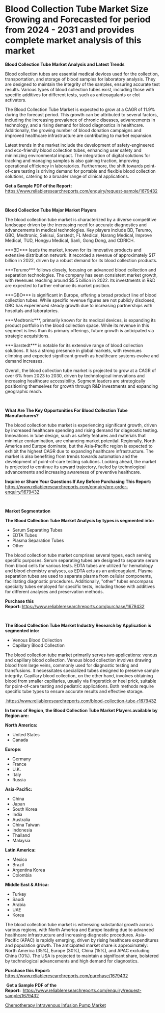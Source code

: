 <p><h1>Blood Collection Tube Market Size Growing and Forecasted for period from 2024 - 2031 and provides complete market analysis of this market</h1></p><p><strong>Blood Collection Tube Market Analysis and Latest Trends</strong></p>
<p><p>Blood collection tubes are essential medical devices used for the collection, transportation, and storage of blood samples for laboratory analysis. They are designed to maintain the integrity of the samples, ensuring accurate test results. Various types of blood collection tubes exist, including those with specific additives for different tests, such as anticoagulants or clot activators.</p><p>The Blood Collection Tube Market is expected to grow at a CAGR of 11.9% during the forecast period. This growth can be attributed to several factors, including the increasing prevalence of chronic diseases, advancements in technology, and a rising demand for blood diagnostics in healthcare. Additionally, the growing number of blood donation campaigns and improved healthcare infrastructure are contributing to market expansion.</p><p>Latest trends in the market include the development of safety-engineered and eco-friendly blood collection tubes, enhancing user safety and minimizing environmental impact. The integration of digital solutions for tracking and managing samples is also gaining traction, improving operational efficiency in laboratories. Furthermore, the shift towards point-of-care testing is driving demand for portable and flexible blood collection solutions, catering to a broader range of clinical applications.</p></p>
<p><strong>Get a Sample PDF of the Report:&nbsp;</strong> <a href="https://www.reliableresearchreports.com/enquiry/request-sample/1679432?utm_campaign=32&utm_medium=2&utm_source=Github&utm_content=ia&utm_term=28122024&utm_id=blood-collection-tube">https://www.reliableresearchreports.com/enquiry/request-sample/1679432</a></p>
<p>&nbsp;</p>
<p><strong>Blood Collection Tube Major Market Players</strong></p>
<p><p>The blood collection tube market is characterized by a diverse competitive landscape driven by the increasing need for accurate diagnostics and advancements in medical technologies. Key players include BD, Terumo, GBO, Medtronic, Sekisui, Sarstedt, FL Medical, Narang Medical, Improve Medical, TUD, Hongyu Medical, Sanli, Gong Dong, and CDRICH.</p><p>***BD*** leads the market, known for its innovative products and extensive distribution network. It recorded a revenue of approximately $17 billion in 2022, driven by a robust demand for its blood collection products.</p><p>***Terumo*** follows closely, focusing on advanced blood collection and separation technologies. The company has seen consistent market growth, with revenues reaching around $5.5 billion in 2022. Its investments in R&D are expected to further enhance its market position.</p><p>***GBO*** is significant in Europe, offering a broad product line of blood collection tubes. While specific revenue figures are not publicly disclosed, GBO has experienced steady growth due to increasing partnerships with hospitals and laboratories.</p><p>***Medtronic***, primarily known for its medical devices, is expanding its product portfolio in the blood collection space. While its revenue in this segment is less than its primary offerings, future growth is anticipated via strategic acquisitions.</p><p>***Sarstedt*** is notable for its extensive range of blood collection solutions. It has a strong presence in global markets, with revenues climbing and expected significant growth as healthcare systems evolve and demand increases.</p><p>Overall, the blood collection tube market is projected to grow at a CAGR of over 6% from 2023 to 2030, driven by technological innovations and increasing healthcare accessibility. Segment leaders are strategically positioning themselves for growth through R&D investments and expanding geographic reach.</p></p>
<p>&nbsp;</p>
<p><strong>What Are The Key Opportunities For Blood Collection Tube Manufacturers?</strong></p>
<p><p>The blood collection tube market is experiencing significant growth, driven by increased healthcare spending and rising demand for diagnostic testing. Innovations in tube design, such as safety features and materials that minimize contamination, are enhancing market potential. Regionally, North America and Europe dominate, but the Asia-Pacific region is expected to exhibit the highest CAGR due to expanding healthcare infrastructure. The market is also benefiting from trends towards automation and the development of point-of-care testing solutions. Looking ahead, the market is projected to continue its upward trajectory, fueled by technological advancements and increasing awareness of preventive healthcare.</p></p>
<p><strong>Inquire or Share Your Questions If Any Before Purchasing This Report:</strong> <a href="https://www.reliableresearchreports.com/enquiry/pre-order-enquiry/1679432?utm_campaign=32&utm_medium=2&utm_source=Github&utm_content=ia&utm_term=28122024&utm_id=blood-collection-tube">https://www.reliableresearchreports.com/enquiry/pre-order-enquiry/1679432</a></p>
<p>&nbsp;</p>
<p><strong>Market Segmentation</strong></p>
<p><strong>The Blood Collection Tube Market Analysis by types is segmented into:</strong></p>
<p><ul><li>Serum Separating Tubes</li><li>EDTA Tubes</li><li>Plasma Separation Tubes</li><li>Other</li></ul></p>
<p><p>The blood collection tube market comprises several types, each serving specific purposes. Serum separating tubes are designed to separate serum from blood cells for various tests. EDTA tubes are utilized for hematology and blood chemistry analyses, as EDTA acts as an anticoagulant. Plasma separation tubes are used to separate plasma from cellular components, facilitating diagnostic procedures. Additionally, "other" tubes encompass specialty tubes employed for specific tests, including those with additives for different analyses and preservation methods.</p></p>
<p><strong>Purchase this Report:&nbsp;</strong><a href="https://www.reliableresearchreports.com/purchase/1679432?utm_campaign=32&utm_medium=2&utm_source=Github&utm_content=ia&utm_term=28122024&utm_id=blood-collection-tube">https://www.reliableresearchreports.com/purchase/1679432</a></p>
<p>&nbsp;</p>
<p><strong>The Blood Collection Tube Market Industry Research by Application is segmented into:</strong></p>
<p><ul><li>Venous Blood Collection</li><li>Capillary Blood Collection</li></ul></p>
<p><p>The blood collection tube market primarily serves two applications: venous and capillary blood collection. Venous blood collection involves drawing blood from large veins, commonly used for diagnostic testing and transfusions. It necessitates specialized tubes designed to preserve sample integrity. Capillary blood collection, on the other hand, involves obtaining blood from smaller capillaries, usually via fingerstick or heel prick, suitable for point-of-care testing and pediatric applications. Both methods require specific tube types to ensure accurate results and effective storage.</p></p>
<p><a href="https://www.reliableresearchreports.com/blood-collection-tube-r1679432?utm_campaign=32&utm_medium=2&utm_source=Github&utm_content=ia&utm_term=28122024&utm_id=blood-collection-tube">&nbsp;https://www.reliableresearchreports.com/blood-collection-tube-r1679432</a></p>
<p><strong>In terms of Region, the Blood Collection Tube Market Players available by Region are:</strong></p>
<p>
    <p> <strong> North America: </strong>
        <ul>
            <li>United States</li>
            <li>Canada</li>
        </ul>
        </p> 
    <p> <strong> Europe: </strong>
        <ul>
            <li>Germany</li>
            <li>France</li>
            <li>U.K.</li>
            <li>Italy</li>
            <li>Russia</li>
        </ul>
        </p> 
    <p> <strong> Asia-Pacific: </strong>
        <ul>
            <li>China</li>
            <li>Japan</li>
            <li>South Korea</li>
            <li>India</li>
            <li>Australia</li>
            <li>China Taiwan</li>
            <li>Indonesia</li>
            <li>Thailand</li>
            <li>Malaysia</li>
        </ul>
        </p> 
    <p> <strong> Latin America: </strong>
        <ul>
            <li>Mexico</li>
            <li>Brazil</li>
            <li>Argentina Korea</li>
            <li>Colombia</li>
        </ul>
        </p> 
    <p> <strong> Middle East & Africa: </strong>
        <ul>
            <li>Turkey</li>
            <li>Saudi</li>
            <li>Arabia</li>
            <li>UAE</li>
            <li>Korea</li>
        </ul>
    </p>
    </p>
<p><p>The blood collection tube market is witnessing substantial growth across various regions, with North America and Europe leading due to advanced healthcare infrastructure and increasing diagnostic procedures. Asia-Pacific (APAC) is rapidly emerging, driven by rising healthcare expenditures and population growth. The anticipated market share is approximately: North America (35%), Europe (30%), China (15%), and APAC excluding China (10%). The USA is projected to maintain a significant share, bolstered by technological advancements and high demand for diagnostics.</p></p>
<p><strong>Purchase this Report: </strong><a href="https://www.reliableresearchreports.com/purchase/1679432?utm_campaign=32&utm_medium=2&utm_source=Github&utm_content=ia&utm_term=28122024&utm_id=blood-collection-tube">https://www.reliableresearchreports.com/purchase/1679432</a></p>
<p>&nbsp;<strong>Get a Sample PDF of the Report:&nbsp;&nbsp;</strong><a href="https://www.reliableresearchreports.com/enquiry/request-sample/1679432?utm_campaign=32&utm_medium=2&utm_source=Github&utm_content=ia&utm_term=28122024&utm_id=blood-collection-tube">https://www.reliableresearchreports.com/enquiry/request-sample/1679432</a></p>
<p><strong></strong></p>
<p><p><a href="https://github.com/irfadac/Market-Research-Report-List-5/blob/main/chemotherapy-intravenous-infusion-pump-market.md?utm_campaign=32&utm_medium=2&utm_source=Github&utm_content=ia&utm_term=28122024&utm_id=blood-collection-tube">Chemotherapy Intravenous Infusion Pump Market</a></p></p>